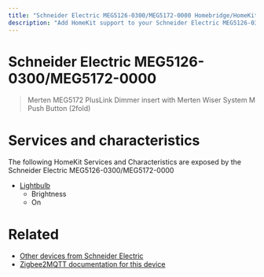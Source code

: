 ```yaml
---
title: "Schneider Electric MEG5126-0300/MEG5172-0000 Homebridge/HomeKit integration"
description: "Add HomeKit support to your Schneider Electric MEG5126-0300/MEG5172-0000, using Homebridge, Zigbee2MQTT and homebridge-z2m."
---
```

<!---
This file has been GENERATED using src/docgen/docgen.ts
DO NOT EDIT THIS FILE MANUALLY!
-->
# Schneider Electric MEG5126-0300/MEG5172-0000
> Merten MEG5172 PlusLink Dimmer insert with Merten Wiser System M Push Button (2fold)


# Services and characteristics
The following HomeKit Services and Characteristics are exposed by
the Schneider Electric MEG5126-0300/MEG5172-0000

* [Lightbulb](../../light.md)
  * Brightness
  * On


# Related
* [Other devices from Schneider Electric](../index.md#schneider_electric)
* [Zigbee2MQTT documentation for this device](https://www.zigbee2mqtt.io/devices/MEG5126-0300_MEG5172-0000.html)
